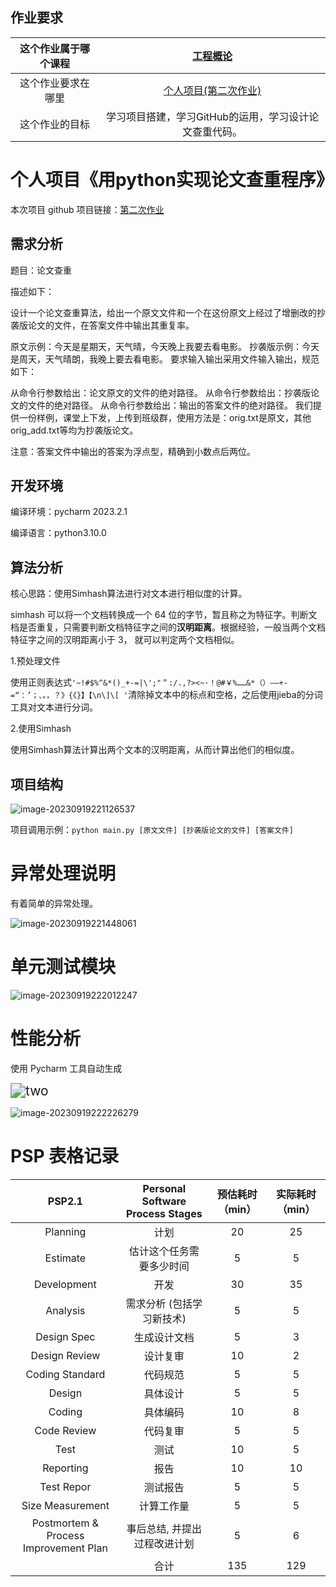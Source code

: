 ## 作业要求

| 这个作业属于哪个课程 | [工程概论](https://edu.cnblogs.com/campus/jmu/ComputerScience21) |
| :------------------: | :----------------------------------------------------------: |
|  这个作业要求在哪里  | [个人项目(第二次作业)](https://edu.cnblogs.com/campus/jmu/ComputerScience21/homework/13034) |
|    这个作业的目标    |    学习项目搭建，学习GitHub的运用，学习设计论文查重代码。    |

# 个人项目《用python实现论文查重程序》

本次项目 github 项目链接：[第二次作业](https://github.com/laobaz/SoftwareEngineeringHomeworktwo#softwareengineeringhomeworktwo)

## 需求分析

题目：论文查重

描述如下：

设计一个论文查重算法，给出一个原文文件和一个在这份原文上经过了增删改的抄袭版论文的文件，在答案文件中输出其重复率。

原文示例：今天是星期天，天气晴，今天晚上我要去看电影。
抄袭版示例：今天是周天，天气晴朗，我晚上要去看电影。
要求输入输出采用文件输入输出，规范如下：

从命令行参数给出：论文原文的文件的绝对路径。
从命令行参数给出：抄袭版论文的文件的绝对路径。
从命令行参数给出：输出的答案文件的绝对路径。
我们提供一份样例，课堂上下发，上传到班级群，使用方法是：orig.txt是原文，其他orig_add.txt等均为抄袭版论文。

注意：答案文件中输出的答案为浮点型，精确到小数点后两位。



## 开发环境

编译环境：pycharm 2023.2.1

编译语言：python3.10.0



## 算法分析



核心思路：使用Simhash算法进行对文本进行相似度的计算。

simhash 可以将一个文档转换成一个 64 位的字节，暂且称之为特征字。判断文档是否重复，只需要判断文档特征字之间的**汉明距离**。根据经验，一般当两个文档特征字之间的汉明距离小于 3， 就可以判定两个文档相似。



1.预处理文件

使用正则表达式`'~!#$%^&*()_+-=|\';"＂:/.,?><~·！@#￥%……&*（）——+-=“：’；、。，？》{《}】【\n\]\[ '`清除掉文本中的标点和空格，之后使用jieba的分词工具对文本进行分词。



2.使用Simhash

使用Simhash算法计算出两个文本的汉明距离，从而计算出他们的相似度。



## 项目结构



![image-20230919221126537](软件工程作业2.assets/image-20230919221126537.png)



项目调用示例：`python main.py [原文文件] [抄袭版论文的文件] [答案文件]`





# 异常处理说明

有着简单的异常处理。

![image-20230919221448061](软件工程作业2.assets/image-20230919221448061.png)



# 单元测试模块



![image-20230919222012247](软件工程作业2.assets/image-20230919222012247.png)



# 性能分析

使用 Pycharm 工具自动生成



<img src="软件工程作业2.assets/two.png" alt="two" style="zoom:150%;" />

![image-20230919222226279](软件工程作业2.assets/image-20230919222226279.png)



# PSP 表格记录

|                PSP2.1                 | Personal Software Process Stages | 预估耗时（min） | 实际耗时（min） |
| :-----------------------------------: | :------------------------------: | :-------------: | :-------------: |
|               Planning                |               计划               |       20        |       25        |
|               Estimate                |     估计这个任务需要多少时间     |        5        |        5        |
|              Development              |               开发               |       30        |       35        |
|               Analysis                |    需求分析 (包括学习新技术)     |        5        |        5        |
|              Design Spec              |           生成设计文档           |        5        |        3        |
|             Design Review             |             设计复审             |       10        |        2        |
|            Coding Standard            |             代码规范             |        5        |        5        |
|                Design                 |             具体设计             |        5        |        5        |
|                Coding                 |             具体编码             |       10        |        8        |
|              Code Review              |             代码复审             |        5        |        5        |
|                 Test                  |               测试               |       10        |        5        |
|               Reporting               |               报告               |       10        |       10        |
|              Test Repor               |             测试报告             |        5        |        5        |
|           Size Measurement            |            计算工作量            |        5        |        5        |
| Postmortem & Process Improvement Plan |   事后总结, 并提出过程改进计划   |        5        |        6        |
|                                       |               合计               |       135       |       129       |
